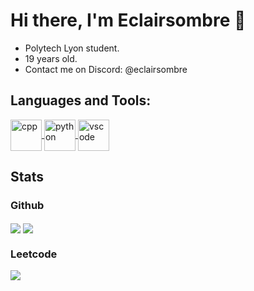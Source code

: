 # Hi there, I'm Eclairsombre 👋 

- Polytech Lyon student.
- 19 years old.
- Contact me on Discord: @eclairsombre

## Languages and Tools:
<p>
<a href="https://github.com/Eclairsombre/"><img align="center" src="https://github.com/Eclairsombre/Eclairsombre/assets/130174141/95673bd4-1b72-432c-a79d-cf34d1baf346" alt="cpp" style="width: 50px; height: auto;"/> </a>
<a href="https://github.com/Eclairsombre/"><img align="center" src="https://github.com/Eclairsombre/Eclairsombre/assets/130174141/d5e80b14-a3fa-4e48-bb96-20de88a96a02" alt="python" style="width: 50px; height: auto;"/> </a>
<a href="https://github.com/Eclairsombre/"><img align="center" src="https://github.com/Eclairsombre/Eclairsombre/assets/130174141/f1073e1f-8177-4f89-80ef-af7e34266840" alt="vscode" style="width: 50px; height: auto;"/> </a>
</p>

## Stats

### Github 
<a href="https://github.com/Eclairsombre/"><img align="center" src="https://github-readme-stats.vercel.app/api?username=Eclairsombre&show_icons=true&theme=tokyonight&hide=issues"  /></a>
<a href="https://github.com/Eclairsombre/"><img align="center" src="https://github-readme-stats.vercel.app/api/top-langs/?username=Eclairsombre&langs_count=2&theme=tokyonight" /></a>

### Leetcode
<a href="https://leetcode.com/Eclairsombre/"><img src="https://leetcode-stats-six.vercel.app/?username=Eclairsombre&theme=dark" >
